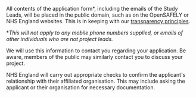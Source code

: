 All contents of the application form*, including the emails of the Study Leads, will be placed in the public domain, such as on the OpenSAFELY or NHS England websites. This is in keeping with our [transparency principles](https://www.opensafely.org/about/). 

*_This will not apply to any mobile phone numbers supplied, or emails of other individuals who are not project leads._

We will use this information to contact you regarding your application. Be aware, members of the public may similarly contact you to discuss your project.

NHS England will carry out appropriate checks to confirm the applicant's relationship with their affiliated organisation. This may include asking the applicant or their organisation for necessary documentation.
